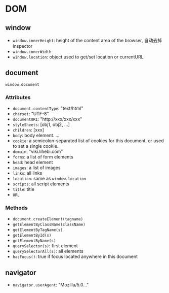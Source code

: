 # DOM

## window

* `window.innerHeight`: height of the content area of the browser, 自动去掉inspector
* `window.innerWidth`
* `window.location`: object used to get/set location or currentURL

## document

`window.document`

### Attributes

* `document.contentType`: "text/html"
* `charset`: "UTF-8"
* `documentURI`: "http://xxx/xxx/xxx"
* `styleSheets`: [obj1, obj2, ...]
* `children`: [<html>xxx</html>]
* `body`: body element. <body>...</body>
* `cookie`: a semicolon-separated list of cookies for this document. or used to set a single cookie.
* `domain`: "viki.lihebi.com"
* `forms`: a list of form elements
* `head`: head element
* `images`: a list of images
* `links`: all links
* `location`: same as `window.location`
* `scripts`: all script elements
* `title`: title
* `URL`

### Methods

* `document.createElement(tagname)`
* `getElementByClassName(className)`
* `getElementByTagName(s)`
* `getElementById(s)`
* `getElementByName(s)`
* `querySelector(s)`: first element
* `querySelectorAll(s)`: all elements
* `hasFocus()`: true if focus located anywhere in this document

## navigator

* `navigator.userAgent`: "Mozilla/5.0..."
